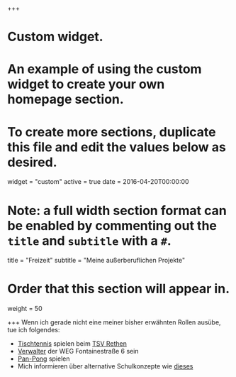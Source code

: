 +++
# Custom widget.
# An example of using the custom widget to create your own homepage section.
# To create more sections, duplicate this file and edit the values below as desired.
widget = "custom"
active = true
date = 2016-04-20T00:00:00

# Note: a full width section format can be enabled by commenting out the `title` and `subtitle` with a `#`.
title = "Freizeit"
subtitle = "Meine außerberuflichen Projekte"

# Order that this section will appear in.
weight = 50

+++
Wenn ich gerade nicht eine meiner bisher erwähnten Rollen ausübe, tue ich folgendes:

- [Tischtennis](https://www.mytischtennis.de/clicktt/TTVN/18-19/ligen/2-Bezirksklasse-Herren-Gruppe-12/gruppe/336370/mannschaft/2110414/TSV-Rethen/spielerbilanzen/vr) spielen beim [TSV Rethen](http://www.tsv-rethen.de/cms/index.php)
- [Verwalter](https://de.wikipedia.org/wiki/Wohnungseigentumsverwaltung) der WEG Fontainestraße 6 sein
- [Pan-Pong](https://www.youtube.com/watch?v=x88r1ECHgfs) spielen
- Mich informieren über alternative Schulkonzepte wie [dieses](https://de.wikipedia.org/wiki/Glockseeschule) 
